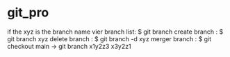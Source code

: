# git_pro
 if the xyz is the branch name
 vier branch list: $ git branch
 create branch   : $ git branch xyz
 delete branch   : $ git branch -d xyz 
 merger branch   : $ git checkout main -> git branch x1y2z3 x3y2z1
